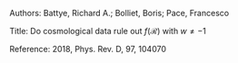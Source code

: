 Authors:   Battye, Richard A.; Bolliet, Boris; Pace, Francesco

Title:     Do cosmological data rule out $f(\mathcal{R})$ with $w\neq-1$

Reference: 2018, Phys. Rev. D, 97, 104070

